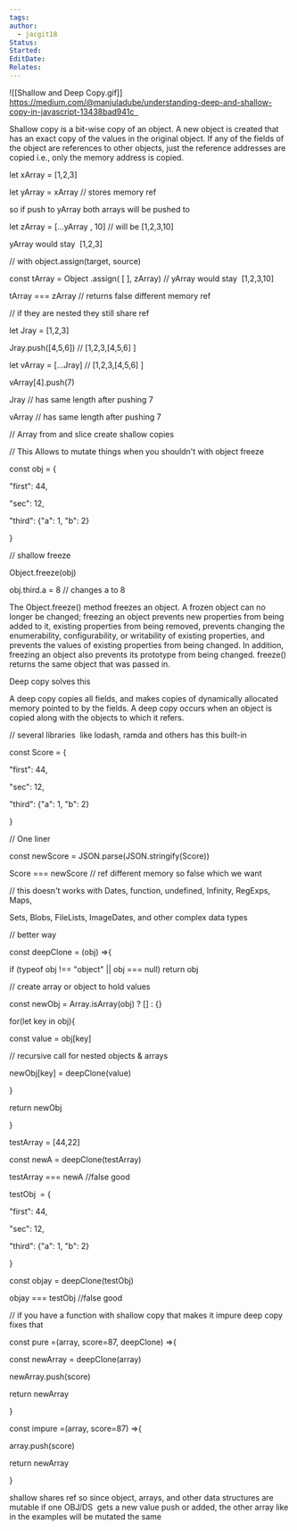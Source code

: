 ```yaml
---
tags: 
author:
  - jacgit18
Status: 
Started: 
EditDate: 
Relates:
---
```

![[Shallow and Deep Copy.gif]]
https://medium.com/@manjuladube/understanding-deep-and-shallow-copy-in-javascript-13438bad941c  

Shallow copy is a bit-wise copy of an object. A new object is created that has an exact copy of the values in the original object. If any of the fields of the object are references to other objects, just the reference addresses are copied i.e., only the memory address is copied. 

let xArray = [1,2,3] 

let yArray = xArray // stores memory ref  

so if push to yArray both arrays will be pushed to  

let zArray = [...yArray , 10] // will be [1,2,3,10] 

yArray would stay  [1,2,3] 

// with object.assign(target, source) 

const tArray = Object .assign( [ ], zArray) // yArray would stay  [1,2,3,10] 

tArray === zArray // returns false different memory ref 

// if they are nested they still share ref 

let Jray = [1,2,3] 

Jray.push([4,5,6]) // [1,2,3,[4,5,6] ]  

let vArray = [...Jray] // [1,2,3,[4,5,6] ]  

vArray[4].push(7)   

Jray // has same length after pushing 7 

vArray // has same length after pushing 7 

// Array from and slice create shallow copies 

// This Allows to mutate things when you shouldn't with object freeze 

const obj = { 

"first": 44, 

"sec": 12, 

"third": {"a": 1, "b": 2} 

} 

// shallow freeze 

Object.freeze(obj) 

obj.third.a = 8 // changes a to 8 

The Object.freeze() method freezes an object. A frozen object can no longer be changed; freezing an object prevents new properties from being added to it, existing properties from being removed, prevents changing the enumerability, configurability, or writability of existing properties, and prevents the values of existing properties from being changed. In addition, freezing an object also prevents its prototype from being changed. freeze() returns the same object that was passed in. 

Deep copy solves this 

A deep copy copies all fields, and makes copies of dynamically allocated memory pointed to by the fields. A deep copy occurs when an object is copied along with the objects to which it refers. 

// several libraries  like lodash, ramda and others has this built-in 

const Score = { 

"first": 44, 

"sec": 12, 

"third": {"a": 1, "b": 2} 

} 

// One liner 

const newScore = JSON.parse(JSON.stringify(Score))  

Score === newScore // ref different memory so false which we want 

// this doesn't works with Dates, function, undefined, Infinity, RegExps, Maps, 

Sets, Blobs, FileLists, ImageDates, and other complex data types 

// better way 

const deepClone = (obj) =>{ 

if (typeof obj !== "object" || obj === null) return obj 

// create array or object to hold values 

const newObj = Array.isArray(obj) ? [] : {} 

for(let key in obj){ 

const value = obj[key] 

// recursive call for nested objects & arrays 

newObj[key] = deepClone(value) 

} 

return newObj 

} 

testArray = [44,22] 

const newA = deepClone(testArray) 

testArray === newA //false good 

testObj  = { 

"first": 44, 

"sec": 12, 

"third": {"a": 1, "b": 2} 

} 

const objay = deepClone(testObj) 

objay === testObj //false good 

// if you have a function with shallow copy that makes it impure deep copy fixes that 

const pure =(array, score=87, deepClone) =>{ 

const newArray = deepClone(array) 

newArray.push(score) 

return newArray 

} 

const impure =(array, score=87) =>{ 

array.push(score) 

return newArray 

} 

shallow shares ref so since object, arrays, and other data structures are mutable if one OBJ/DS  gets a new value push or added, the other array like in the examples will be mutated the same